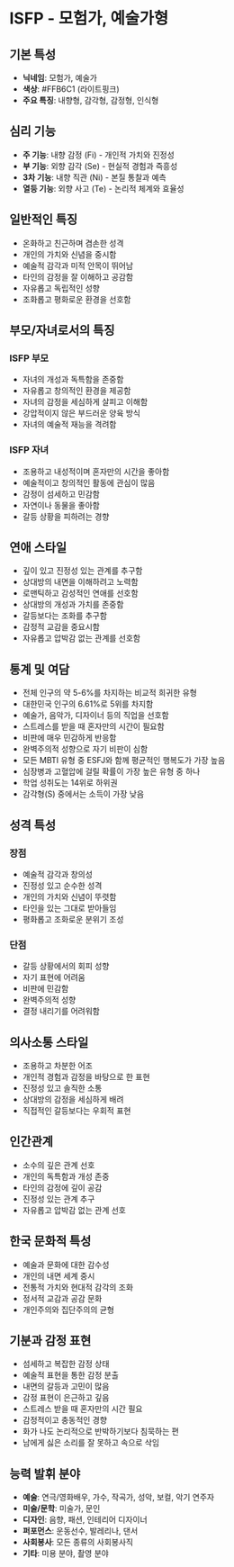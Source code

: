 # ISFP - 모험가, 예술가형

## 기본 특성
- **닉네임**: 모험가, 예술가
- **색상**: #FFB6C1 (라이트핑크)
- **주요 특징**: 내향형, 감각형, 감정형, 인식형

## 심리 기능
- **주 기능**: 내향 감정 (Fi) - 개인적 가치와 진정성
- **부 기능**: 외향 감각 (Se) - 현실적 경험과 즉흥성
- **3차 기능**: 내향 직관 (Ni) - 본질 통찰과 예측
- **열등 기능**: 외향 사고 (Te) - 논리적 체계와 효율성

## 일반적인 특징
- 온화하고 친근하며 겸손한 성격
- 개인의 가치와 신념을 중시함
- 예술적 감각과 미적 안목이 뛰어남
- 타인의 감정을 잘 이해하고 공감함
- 자유롭고 독립적인 성향
- 조화롭고 평화로운 환경을 선호함

## 부모/자녀로서의 특징
### ISFP 부모
- 자녀의 개성과 독특함을 존중함
- 자유롭고 창의적인 환경을 제공함
- 자녀의 감정을 세심하게 살피고 이해함
- 강압적이지 않은 부드러운 양육 방식
- 자녀의 예술적 재능을 격려함

### ISFP 자녀
- 조용하고 내성적이며 혼자만의 시간을 좋아함
- 예술적이고 창의적인 활동에 관심이 많음
- 감정이 섬세하고 민감함
- 자연이나 동물을 좋아함
- 갈등 상황을 피하려는 경향

## 연애 스타일
- 깊이 있고 진정성 있는 관계를 추구함
- 상대방의 내면을 이해하려고 노력함
- 로맨틱하고 감성적인 연애를 선호함
- 상대방의 개성과 가치를 존중함
- 갈등보다는 조화를 추구함
- 감정적 교감을 중요시함
- 자유롭고 압박감 없는 관계를 선호함

## 통계 및 여담
- 전체 인구의 약 5-6%를 차지하는 비교적 희귀한 유형
- 대한민국 인구의 6.61%로 5위를 차지함
- 예술가, 음악가, 디자이너 등의 직업을 선호함
- 스트레스를 받을 때 혼자만의 시간이 필요함
- 비판에 매우 민감하게 반응함
- 완벽주의적 성향으로 자기 비판이 심함
- 모든 MBTI 유형 중 ESFJ와 함께 평균적인 행복도가 가장 높음
- 심장병과 고혈압에 걸릴 확률이 가장 높은 유형 중 하나
- 학업 성취도는 14위로 하위권
- 감각형(S) 중에서는 소득이 가장 낮음

## 성격 특성
### 장점
- 예술적 감각과 창의성
- 진정성 있고 순수한 성격
- 개인의 가치와 신념이 뚜렷함
- 타인을 있는 그대로 받아들임
- 평화롭고 조화로운 분위기 조성

### 단점
- 갈등 상황에서의 회피 성향
- 자기 표현에 어려움
- 비판에 민감함
- 완벽주의적 성향
- 결정 내리기를 어려워함

## 의사소통 스타일
- 조용하고 차분한 어조
- 개인적 경험과 감정을 바탕으로 한 표현
- 진정성 있고 솔직한 소통
- 상대방의 감정을 세심하게 배려
- 직접적인 갈등보다는 우회적 표현

## 인간관계
- 소수의 깊은 관계 선호
- 개인의 독특함과 개성 존중
- 타인의 감정에 깊이 공감
- 진정성 있는 관계 추구
- 자유롭고 압박감 없는 관계 선호

## 한국 문화적 특성
- 예술과 문화에 대한 감수성
- 개인의 내면 세계 중시
- 전통적 가치와 현대적 감각의 조화
- 정서적 교감과 공감 문화
- 개인주의와 집단주의의 균형

## 기분과 감정 표현
- 섬세하고 복잡한 감정 상태
- 예술적 표현을 통한 감정 분출
- 내면의 갈등과 고민이 많음
- 감정 표현이 은근하고 깊음
- 스트레스 받을 때 혼자만의 시간 필요
- 감정적이고 충동적인 경향
- 화가 나도 논리적으로 반박하기보다 침묵하는 편
- 남에게 싫은 소리를 잘 못하고 속으로 삭임

## 능력 발휘 분야
- **예술**: 연극/영화배우, 가수, 작곡가, 성악, 보컬, 악기 연주자
- **미술/문학**: 미술가, 문인
- **디자인**: 음향, 패션, 인테리어 디자이너
- **퍼포먼스**: 운동선수, 발레리나, 댄서
- **사회봉사**: 모든 종류의 사회봉사직
- **기타**: 미용 분야, 촬영 분야